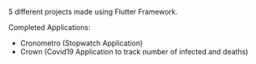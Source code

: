 5 different projects made using Flutter Framework.

Completed Applications:
  -   Cronometro (Stopwatch Application)
  -   Crown (Covid19 Application to track number of infected and deaths)
